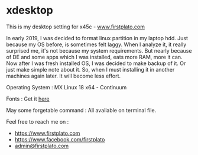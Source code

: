 # xdesktop
This is my desktop setting for x45c - www.firstplato.com

In early 2019, I was decided to format linux partition in my laptop hdd. Just because my OS before, is sometimes felt laggy. When I analyze it, it really surprised me, it's not because my system requirements. But nearly because of DE and some apps which I was installed, eats more RAM, more it can. Now after I was fresh installed OS, I was decided to make backup of it. Or just make simple note about it. So, when I must installing it in another machines again later. It will become less effort.

Operating System :
MX Linux 18 x64 - Continuum

Fonts :
Get it <a href="https://github.com/ipang-dwi/xfonts">here</a>

May some forgetable command :
All available on terminal file.

Feel free to reach me on :
- https://www.firstplato.com
- https://www.facebook.com/firstplato
- admin@firstplato.com
